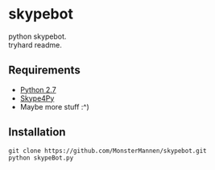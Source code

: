 # skypebot
python skypebot. <br>
tryhard readme.


## Requirements
* [Python 2.7](https://www.python.org/)
* [Skype4Py](https://github.com/Skype4Py/Skype4Py)
* Maybe more stuff :^)


## Installation
```
git clone https://github.com/MonsterMannen/skypebot.git
python skypeBot.py
```
